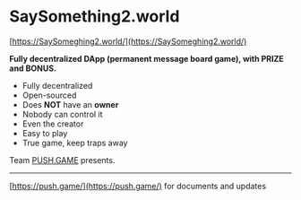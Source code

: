 # SaySomething2.world

[https://SaySomeghing2.world/](https://SaySomeghing2.world/)


**Fully decentralized DApp (permanent message board game), with PRIZE and BONUS.**

- Fully decentralized
- Open-sourced
- Does **NOT** have an **owner**
- Nobody can control it
- Even the creator
- Easy to play
- True game, keep traps away

Team [PUSH.GAME](https://push.game/) presents.

---

[https://push.game/](https://push.game/) for documents and updates
